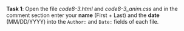 **Task 1**: Open the file _code8-3.html_ and _code8-3_anim.css_ and in the comment section enter your **name** (First + Last) and the **date** (MM/DD/YYYY) into the `Author:` and `Date:` fields of each file.
